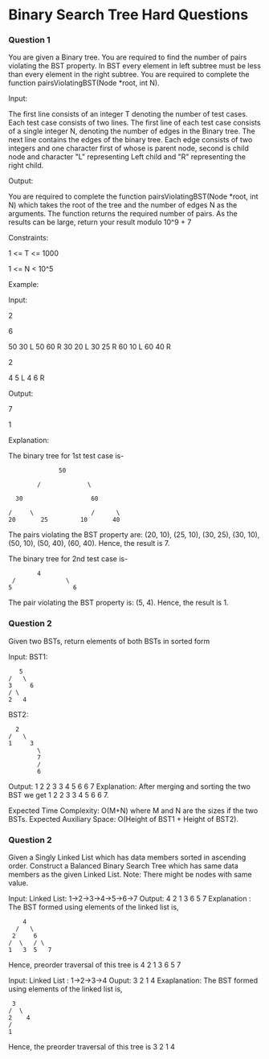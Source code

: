 
# Binary Search Tree Hard Questions


### Question 1
You are given a Binary tree. You are required to find the number of pairs violating the BST property. In BST every element in left subtree must be less than every element in the right subtree. You are required to complete the function pairsViolatingBST(Node *root, int N).

 

Input:

The first line consists of an integer T denoting the number of test cases. Each test case consists of two lines. The first line of each test case consists of a single integer N, denoting the number of edges in the Binary tree. The next line contains the edges of the binary tree. Each edge consists of two integers and one character first of whose is parent node, second is child node and character "L" representing Left child and "R" representing the right child. 
 

Output:

You are required to complete the function pairsViolatingBST(Node *root, int N) which takes the root of the tree and the number of edges N as the arguments. The function returns the required number of pairs. As the results can be large, return your result modulo 10^9 + 7 

Constraints:

1 <= T <= 1000                

1 <= N < 10^5     

 

Example:

Input:

2

6

50 30 L 50 60 R 30 20 L 30 25 R 60 10 L 60 40 R

2

4 5 L 4 6 R

Output:

7

1

Explanation:

The binary tree for 1st test case is-

                  50

            /             \

      30                   60

    /     \                /      \
    20       25         10       40

The pairs violating the BST property are: (20, 10), (25, 10), (30, 25), (30, 10), (50, 10), (50, 40), (60, 40). Hence, the result is 7.

 

The binary tree for 2nd test case is-

            4
     /              \
    5                 6

The pair violating the BST property is: (5, 4). Hence, the result is 1.


### Question 2
Given two BSTs, return elements of both BSTs in sorted form

Input:
BST1:

       5
    /   \ 
    3     6
    / \
    2   4  

BST2:

      2
    /   \
    1     3
            \
            7
            /
            6

Output: 1 2 2 3 3 4 5 6 6 7
Explanation: 
After merging and sorting the
two BST we get 1 2 2 3 3 4 5 6 6 7.


Expected Time Complexity: O(M+N) where M and N are the sizes if the two BSTs.
Expected Auxiliary Space: O(Height of BST1 + Height of BST2).


### Question 2
Given a Singly Linked List which has data members sorted in ascending order. Construct a Balanced Binary Search Tree which has same data members as the given Linked List.
Note: There might be nodes with same value.

Input:
Linked List: 1->2->3->4->5->6->7
Output:
4 2 1 3 6 5 7
Explanation :
The BST formed using elements of the 
linked list is,

        4
      /   \
     2     6
    /  \   / \
    1   3  5   7  
Hence, preorder traversal of this 
tree is 4 2 1 3 6 5 7

Input:
Linked List : 1->2->3->4
Ouput:
3 2 1 4
Exaplanation:
The BST formed using elements of the 
linked list is,

     3   
    /  \  
    2    4 
    /
    1

Hence, the preorder traversal of this 
tree is 3 2 1 4
            

